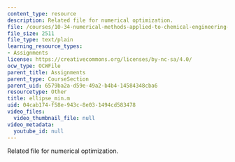 ```yaml
---
content_type: resource
description: Related file for numerical optimization.
file: /courses/10-34-numerical-methods-applied-to-chemical-engineering-fall-2005/04cab174f58e943c8e031494cd583478_ellipse_min.m
file_size: 2511
file_type: text/plain
learning_resource_types:
- Assignments
license: https://creativecommons.org/licenses/by-nc-sa/4.0/
ocw_type: OCWFile
parent_title: Assignments
parent_type: CourseSection
parent_uid: 6579ba2a-d59e-49a2-b4b4-14584348cba6
resourcetype: Other
title: ellipse_min.m
uid: 04cab174-f58e-943c-8e03-1494cd583478
video_files:
  video_thumbnail_file: null
video_metadata:
  youtube_id: null
---
```

Related file for numerical optimization.